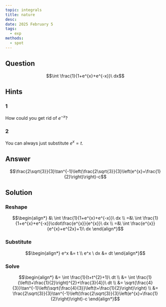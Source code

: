 ```yaml
---
topic: integrals
title: nature
desc: 
date: 2025 February 5
tags:
  - exp
methods:
  - spot
---
```



## Question
```math
\int \frac{1}{1+e^{x}+e^{-x}}\ dx
```


## Hints

### 1
How could you get rid of $e^{-x}$?

### 2
You can always just substitute $e^x = t$.


## Answer
```math
\frac{2\sqrt{3}}{3}\tan^{-1}\left(\frac{2\sqrt{3}}{3}\left(e^{x}+\frac{1}{2}\right)\right)-c
```


## Solution

### Reshape
```math
\begin{align*}
  &\ \int \frac{1}{1+e^{x}+e^{-x}}\ dx
  \\ =&\ \int \frac{1}{1+e^{x}+e^{-x}}\cdot\frac{e^{x}}{e^{x}}\ dx
  \\ =&\ \int \frac{e^{x}}{e^{x}+e^{2x}+1}\ dx
\end{align*}
```

### Substitute
```math
\begin{align*}
  e^x &= t
  \\ e^x \ dx &= dt
\end{align*}
```

### Solve
```math
\begin{align*}
  &= \int \frac{1}{t+t^{2}+1}\ dt
  \\ &= \int \frac{1}{\left(t+\frac{1}{2}\right)^{2}+\frac{3}{4}}\ dt
  \\ &= \sqrt{\frac{4}{3}}\tan^{-1}\left(\sqrt{\frac{4}{3}}\left(t+\frac{1}{2}\right)\right)
  \\ &= \frac{2\sqrt{3}}{3}\tan^{-1}\left(\frac{2\sqrt{3}}{3}\left(e^{x}+\frac{1}{2}\right)\right)-c
\end{align*}
```
